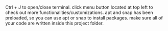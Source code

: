 Ctrl + J to open/close terminal.
click menu button located at top left to check out more functionalities/customizations.
apt and snap has been preloaded, so you can use apt or snap to install packages.
make sure all of your code are written inside this project folder.